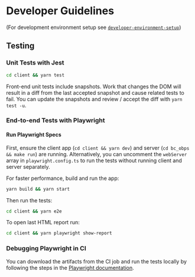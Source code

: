 # Developer Guidelines

(For development environment setup see [`developer-environment-setup`](./developer-environment-setup))

## Testing

### Unit Tests with Jest

```bash
cd client && yarn test
```

Front-end unit tests include snapshots. Work that changes the DOM will result in a diff from the last accepted snapshot and cause related tests to fail. You can update the snapshots and review / accept the diff with `yarn test -u`.

### End-to-end Tests with Playwright

#### Run Playwright Specs

First, ensure the client app (`cd client && yarn dev`) and server (`cd bc_obps && make run`) are running.
Alternatively, you can uncomment the `webServer` array in `playwright.config.ts` to run the tests without running client and server separately.

For faster performance, build and run the app:

```bash
yarn build && yarn start
```

Then run the tests:

```bash
cd client && yarn e2e
```

To open last HTML report run:

```bash
cd client && yarn playwright show-report
```

### Debugging Playwright in CI

You can download the artifacts from the CI job and run the tests locally by following the steps in the [Playwright documentation](https://playwright.dev/docs/ci-intro#downloading-the-html-report).
